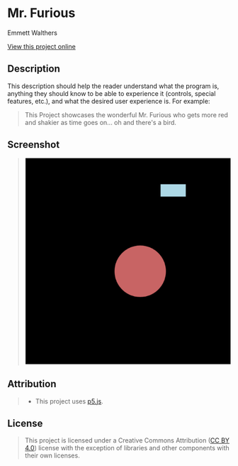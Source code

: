 # Mr. Furious

Emmett Walthers

[View this project online](https://emmettwalthers.github.io/cart253/Topics/variables/variables-challenge/)

## Description

This description should help the reader understand what the program is, anything they should know to be able to experience it (controls, special features, etc.), and what the desired user experience is. For example:

> This Project showcases the wonderful Mr. Furious who gets more red and shakier as time goes on... oh and there's a bird.

## Screenshot

> ![Example Gameplay](./assets/images/example.png)

## Attribution

> - This project uses [p5.js](https://p5js.org).

## License

> This project is licensed under a Creative Commons Attribution ([CC BY 4.0](https://creativecommons.org/licenses/by/4.0/deed.en)) license with the exception of libraries and other components with their own licenses.
